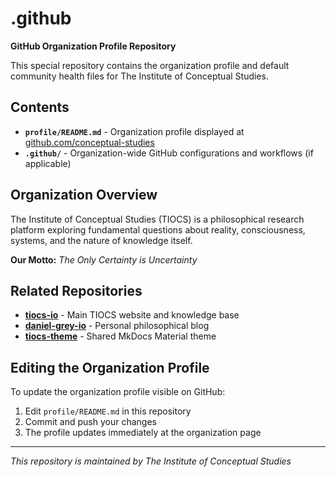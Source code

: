 # .github

**GitHub Organization Profile Repository**

This special repository contains the organization profile and default community health files for The Institute of Conceptual Studies.

## Contents

- **`profile/README.md`** - Organization profile displayed at [github.com/conceptual-studies](https://github.com/conceptual-studies)
- **`.github/`** - Organization-wide GitHub configurations and workflows (if applicable)

## Organization Overview

The Institute of Conceptual Studies (TIOCS) is a philosophical research platform exploring fundamental questions about reality, consciousness, systems, and the nature of knowledge itself.

**Our Motto:** *The Only Certainty is Uncertainty*

## Related Repositories

- **[tiocs-io](https://github.com/conceptual-studies/tiocs-io)** - Main TIOCS website and knowledge base
- **[daniel-grey-io](https://github.com/conceptual-studies/daniel-grey-io)** - Personal philosophical blog
- **[tiocs-theme](https://github.com/conceptual-studies/tiocs-theme)** - Shared MkDocs Material theme

## Editing the Organization Profile

To update the organization profile visible on GitHub:

1. Edit `profile/README.md` in this repository
2. Commit and push your changes
3. The profile updates immediately at the organization page

---

*This repository is maintained by The Institute of Conceptual Studies*
